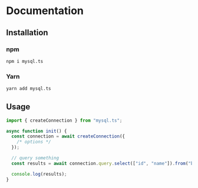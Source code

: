 # Documentation

## Installation

### npm

```bash
npm i mysql.ts
```

### Yarn

```bash
yarn add mysql.ts
```

## Usage

```ts
import { createConnection } from "mysql.ts";

async function init() {
  const connection = await createConnection({
    /* options */
  });

  // query something
  const results = await connection.query.select(["id", "name"]).from("books").exec();

  console.log(results);
}
```
